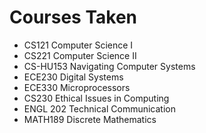 # Courses Taken
- CS121 Computer Science I
- CS221 Computer Science II
- CS-HU153 Navigating Computer Systems
- ECE230 Digital Systems
- ECE330 Microprocessors
- CS230 Ethical Issues in Computing
- ENGL 202 Technical Communication
- MATH189 Discrete Mathematics
